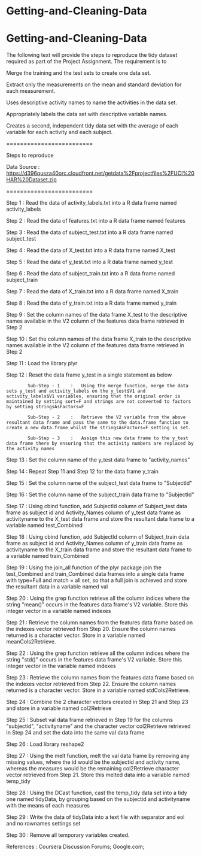 Getting-and-Cleaning-Data
=========================
Getting-and-Cleaning-Data
=========================

The following text will provide the steps to reproduce the tidy dataset required as part of the Project Assignment. The requirement is to 

Merge the training and the test sets to create one data set.

Extract only the measurements on the mean and standard deviation for each measurement.

Uses descriptive activity names to name the activities in the data set.

Appropriately labels the data set with descriptive variable names. 

Creates a second, independent tidy data set with the average of each variable for each activity and each subject.

========================= 

Steps to reproduce

Data Source : https://d396qusza40orc.cloudfront.net/getdata%2Fprojectfiles%2FUCI%20HAR%20Dataset.zip

=========================

Step 1 	: 	Read the data of activity_labels.txt into a R data frame named activity_labels

Step 2 	:	Read the data of features.txt into a R data frame named features

Step 3 	: 	Read the data of subject_test.txt into a R data frame named subject_test

Step 4 	:	Read the data of X_test.txt into a R data frame named X_test

Step 5 	: 	Read the data of y_test.txt into a R data frame named y_test

Step 6 	:	Read the data of subject_train.txt into a R data frame named subject_train

Step 7 	: 	Read the data of X_train.txt into a R data frame named X_train

Step 8 	:	Read the data of y_train.txt into a R data frame named y_train

Step 9	:	Set the column names of the data frame X_test to the descriptive names available in the V2 column of the features data frame retrieved in Step 2

Step 10	:	Set the column names of the data frame X_train to the descriptive names available in the V2 column of the features data frame retrieved in Step 2

Step 11	:	Load the library plyr

Step 12	:	Reset the data frame y_test in a single statement as below

			Sub-Step - 1	:	Using the merge function, merge the data sets y_test and activity_labels on the y_test$V1 and activity_labels$V1 variables, ensuring that the original order is maintained by setting sort=F and strings are not converted to factors by setting stringsAsFactors=F

			Sub-Step - 2	:	Retrieve the V2 variable from the above resultant data frame and pass the same to the data.frame function to create a new data.frame whilst the stringsAsFactors=F setting is set. 

			Sub-Step - 3	:	Assign this new data frame to the y_test data frame there by ensuring that the activity numbers are replaced by the activity names

Step 13	:	Set the column name of the y_test data frame to "activity_names"

Step 14	:	Repeat Step 11 and Step 12 for the data frame y_train

Step 15	:	Set the column name of the subject_test data frame to "SubjectId"

Step 16	:	Set the column name of the subject_train data frame to "SubjectId"

Step 17	:	Using cbind function, add  SubjectId column of Subject_test data frame as subject id and Activity_Names column of y_test data frame as activityname to the X_test data frame and store the resultant data frame to a variable named test_Combined

Step 18	:	Using cbind function, add  SubjectId column of Subject_train data frame as subject id and Activity_Names column of y_train data frame as activityname to the X_train data frame and store the resultant data frame to a variable named train_Combined

Step 19	:	Using the join_all function of the plyr package join the test_Combined and train_Combined data frames into a single data frame with type=Full and match = all set, so that a full join is achieved and store the resultant data in a variable named val

Step 20	:	Using the grep function retrieve all the column indices where the string "mean()" occurs in the features data frame's V2 variable. Store this integer vector in a variable named indexes

Step 21	:	Retrieve the column names from the features data frame based on the indexes vector retrieved from Step 20. Ensure the column names returned is a character vector. Store in a variable named meanCols2Retrieve.

Step 22	:	Using the grep function retrieve all the column indices where the string "std()" occurs in the features data frame's V2 variable. Store this integer vector in the variable named indexes

Step 23	:	Retrieve the column names from the features data frame based on the indexes vector retrieved from Step 22. Ensure the column names returned is a character vector. Store in a variable named stdCols2Retrieve.

Step 24	:	Combine the 2 character vectors created in Step 21 and Step 23 and store in a variable named col2Retrieve

Step 25	:	Subset val data frame retrieved in Step 19 for the columns "subjectid", "activityname" and the character vector col2Retrieve retrieved in Step 24 and set the data into the same val data frame

Step 26	:	Load library reshape2

Step 27	:	Using the melt function, melt the val data frame by removing any missing values, where the id would be the subjectid and activity name, whereas the measures would be the remaining col2Retrieve character vector retrieved from Step 21. Store this melted data into a variable named temp_tidy

Step 28	:	Using the DCast function, cast the temp_tidy data set into a tidy one named tidyData, by grouping based on the subjectid and activityname with the means of each measures

Step 29	:	Write the data of tidyData into a text file  with separator and eol and no rownames settings set

Step 30	:	Remove all temporary variables created.


References : Coursera Discussion Forums; Google.com;

